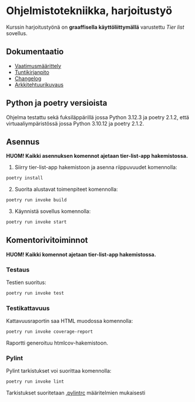 # Ohjelmistotekniikka, harjoitustyö

Kurssin harjoitustyönä on **graaffisella käyttöliittymällä** varustettu *Tier list* sovellus.

## Dokumentaatio
* [Vaatimusmäärittely](/tier-list-app/dokumentaatio/vaatimusmaarittely.md)
* [Tuntikirjanpito](/tier-list-app/dokumentaatio/tuntikirjanpito.md)
* [Changelog](/tier-list-app/dokumentaatio/changelog.md)
* [Arkkitehtuurikuvaus](/tier-list-app/dokumentaatio/arkkitehtuuri.md)

## Python ja poetry versioista
Ohjelma testattu sekä fuksiläppärillä jossa Python 3.12.3 ja poetry 2.1.2,
että virtuaaliympäristössä jossa Python 3.10.12 ja poetry 2.1.2.

## Asennus

 <b>HUOM! Kaikki asennuksen komennot ajetaan tier-list-app hakemistossa.</b>

1. Siirry tier-list-app hakemistoon ja asenna riippuvuudet komennolla:

```bash
poetry install
```

2. Suorita alustavat toimenpiteet komennolla:

```bash
poetry run invoke build
```

3. Käynnistä sovellus komennolla:

```bash
poetry run invoke start
```

## Komentorivitoiminnot

 <b>HUOM! Kaikki komennot ajetaan tier-list-app hakemistossa.</b>

### Testaus

Testien suoritus:

```bash
poetry run invoke test
```

### Testikattavuus

Kattavuusraportin saa HTML muodossa komennolla:

```bash
poetry run invoke coverage-report
```

Raportti generoituu htmlcov-hakemistoon.

### Pylint

Pylint tarkistukset voi suorittaa komennolla:

```bash
poetry run invoke lint
```
Tarkistukset suoritetaan [.pylintrc](tier-list-app/.pylintrc) määritelmien mukaisesti
